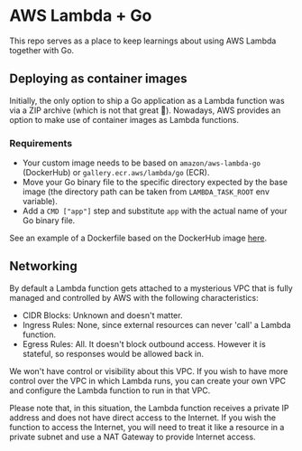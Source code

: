 # AWS Lambda + Go
This repo serves as a place to keep learnings about using AWS Lambda together with Go.

## Deploying as container images
Initially, the only option to ship a Go application as a Lambda function was via a ZIP archive (which is not that great 🤢). Nowadays, AWS provides an option to make use of container images as Lambda functions.

### Requirements
* Your custom image needs to be based on `amazon/aws-lambda-go` (DockerHub) or `gallery.ecr.aws/lambda/go` (ECR). 
* Move your Go binary file to the specific directory expected by the base image (the directory path can be taken from `LAMBDA_TASK_ROOT` env variable).
* Add a `CMD ["app"]` step and substitute `app` with the actual name of your Go binary file. 

See an example of a Dockerfile based on the DockerHub image [here](./Dockerfile). 

## Networking
By default a Lambda function gets attached to a mysterious VPC that is fully managed and controlled by AWS with the following characteristics:
- CIDR Blocks: Unknown and doesn't matter.
- Ingress Rules: None, since external resources can never 'call' a Lambda function.
- Egress Rules: All. It doesn't block outbound access. However it is stateful, so responses would be allowed back in.

We won't have control or visibility about this VPC. If you wish to have more control over the VPC in which Lambda runs, you can create your own VPC and configure the Lambda function to run in that VPC.

Please note that, in this situation, the Lambda function receives a private IP address and does not have direct access to the Internet. If you wish the function to access the Internet, you will need to treat it like a resource in a private subnet and use a NAT Gateway to provide Internet access.